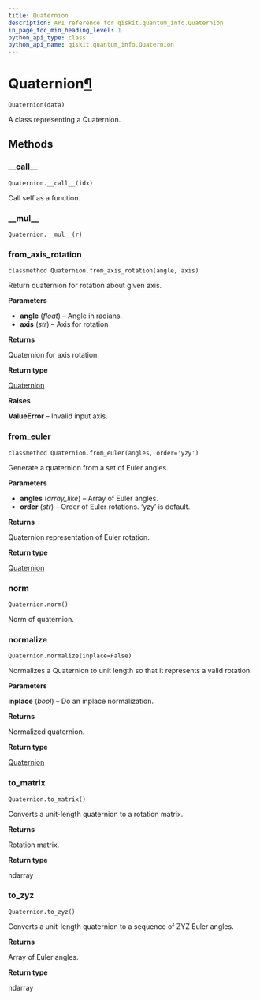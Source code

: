 ```yaml
---
title: Quaternion
description: API reference for qiskit.quantum_info.Quaternion
in_page_toc_min_heading_level: 1
python_api_type: class
python_api_name: qiskit.quantum_info.Quaternion
---
```


# Quaternion[¶](#quaternion "Permalink to this headline")

<span id="qiskit.quantum_info.Quaternion" />

`Quaternion(data)`

A class representing a Quaternion.

## Methods

### \_\_call\_\_

<span id="qiskit.quantum_info.Quaternion.__call__" />

`Quaternion.__call__(idx)`

Call self as a function.

### \_\_mul\_\_

<span id="qiskit.quantum_info.Quaternion.__mul__" />

`Quaternion.__mul__(r)`

### from\_axis\_rotation

<span id="qiskit.quantum_info.Quaternion.from_axis_rotation" />

`classmethod Quaternion.from_axis_rotation(angle, axis)`

Return quaternion for rotation about given axis.

**Parameters**

*   **angle** (*float*) – Angle in radians.
*   **axis** (*str*) – Axis for rotation

**Returns**

Quaternion for axis rotation.

**Return type**

[Quaternion](qiskit.quantum_info.Quaternion "qiskit.quantum_info.Quaternion")

**Raises**

**ValueError** – Invalid input axis.

### from\_euler

<span id="qiskit.quantum_info.Quaternion.from_euler" />

`classmethod Quaternion.from_euler(angles, order='yzy')`

Generate a quaternion from a set of Euler angles.

**Parameters**

*   **angles** (*array\_like*) – Array of Euler angles.
*   **order** (*str*) – Order of Euler rotations. ‘yzy’ is default.

**Returns**

Quaternion representation of Euler rotation.

**Return type**

[Quaternion](qiskit.quantum_info.Quaternion "qiskit.quantum_info.Quaternion")

### norm

<span id="qiskit.quantum_info.Quaternion.norm" />

`Quaternion.norm()`

Norm of quaternion.

### normalize

<span id="qiskit.quantum_info.Quaternion.normalize" />

`Quaternion.normalize(inplace=False)`

Normalizes a Quaternion to unit length so that it represents a valid rotation.

**Parameters**

**inplace** (*bool*) – Do an inplace normalization.

**Returns**

Normalized quaternion.

**Return type**

[Quaternion](qiskit.quantum_info.Quaternion "qiskit.quantum_info.Quaternion")

### to\_matrix

<span id="qiskit.quantum_info.Quaternion.to_matrix" />

`Quaternion.to_matrix()`

Converts a unit-length quaternion to a rotation matrix.

**Returns**

Rotation matrix.

**Return type**

ndarray

### to\_zyz

<span id="qiskit.quantum_info.Quaternion.to_zyz" />

`Quaternion.to_zyz()`

Converts a unit-length quaternion to a sequence of ZYZ Euler angles.

**Returns**

Array of Euler angles.

**Return type**

ndarray

